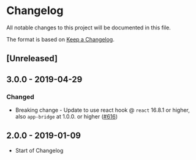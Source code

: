 # Changelog

All notable changes to this project will be documented in this file.

The format is based on [Keep a Changelog](http://keepachangelog.com/en/1.0.0/).

## [Unreleased]

## 3.0.0 - 2019-04-29

### Changed

- Breaking change - Update to use react hook @ `react` 16.8.1 or higher, also `app-bridge` at 1.0.0. or higher ([#616](https://github.com/Shopify/quilt/pull/616))

## 2.0.0 - 2019-01-09

- Start of Changelog
